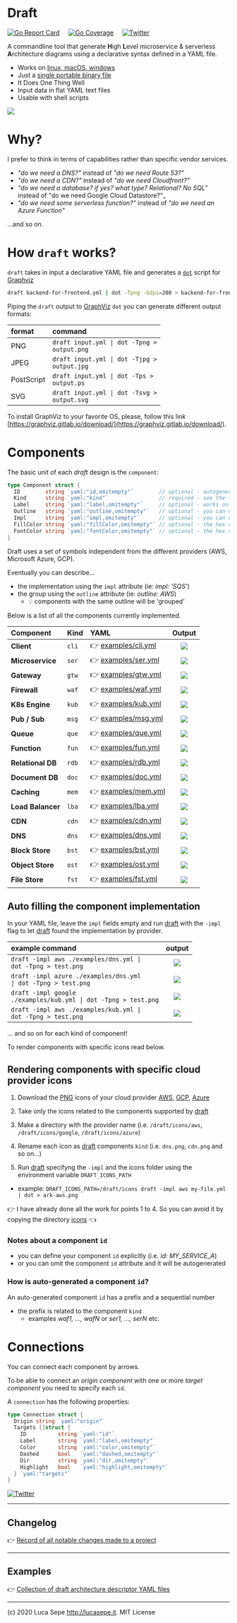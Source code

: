 # Draft

[![Go Report Card](https://goreportcard.com/badge/github.com/lucasepe/draft)](https://goreportcard.com/report/github.com/lucasepe/draft) &nbsp;&nbsp;&nbsp; [![Go Coverage](https://gocover.io/_badge/github.com/lucasepe/draft?nocache=draft)](https://gocover.io/_badge/github.com/lucasepe/draft?nocache=draft) &nbsp;&nbsp;&nbsp; [![Twitter](https://img.shields.io/twitter/url?style=social&url=https%3A%2F%2Fgithub.com%2Flucasepe%2Fdraft)](https://twitter.com/intent/tweet?text=Wow:&url=https%3A%2F%2Fgithub.com%2Flucasepe%2Fdraft)

A commandline tool that generate **H**igh **L**evel microservice & serverless **A**rchitecture diagrams using a declarative syntax defined in a YAML file.

- Works on [linux, macOS, windows](https://github.com/lucasepe/draft/releases/latest)
- Just a [single portable binary file](https://github.com/lucasepe/draft/releases/latest)
- It Does One Thing Well
- Input data in flat YAML text files
- Usable with shell scripts

![](./cli-output.png)


# Why?

I prefer to think in terms of capabilities rather than specific vendor services.

- _"do we need a DNS?"_ instead of _"do we need Route 53?"_
- _"do we need a CDN?"_ instead of _"do we need Cloudfront?"_
- _"do we need a database? if yes? what type? Relational? No SQL"_ instead of "do we need Google Cloud Datastore?"_
- _"do we need some serverless function?"_ instead of _"do we need an Azure Function"_

...and so on.

# How `draft` works?

`draft` takes in input a declarative YAML file and generates a [`dot`](https://en.wikipedia.org/wiki/DOT_(graph_description_language)) script for [Graphviz](https://www.graphviz.org/)

```bash
draft backend-for-frontend.yml | dot -Tpng -Gdpi=200 > backend-for-frontend.png 
```

Piping the `draft` output to [GraphViz](http://www.graphviz.org/doc/info/output.html/) `dot` you can generate different output formats:

| format       | command                                                        |
|:-------------|:---------------------------------------------------------------|
| PNG          | <code>draft input.yml &#124; dot -Tpng > output.png</code>     |
| JPEG         | <code>draft input.yml &#124; dot -Tjpg > output.jpg</code>     |
| PostScript   | <code>draft input.yml &#124; dot -Tps > output.ps</code>       |
| SVG          | <code>draft input.yml &#124; dot -Tsvg > output.svg</code>     |

To install GraphViz to your favorite OS, please, follow this link [https://graphviz.gitlab.io/download/](https://graphviz.gitlab.io/download/).


# Components

The basic unit of each _draft_ design is the `component`:

```go
type Component struct {
  ID        string `yaml:"id,omitempty"`        // optional - autogenerated if omitted (read more for details...)
  Kind      string `yaml:"kind"`                // required - see the table below
  Label     string `yaml:"label,omitempty"`     // optional - works only for: 'queue', 'service', 'storage', 'function', 'database', 'client'  
  Outline   string `yaml:"outline,omitempty"`   // optional - you can use this to groups some components
  Impl      string `yaml:"impl,omitempty"`      // optional - you can use this to specify the implementation
  FillColor string `yaml:"fillColor,omitempty"` // optional - the hex code for the background color 
  FontColor string `yaml:"fontColor,omitempty"` // optional - the hex code for the foreground color
}
```

Draft uses a set of symbols independent from the different providers (AWS, Microsoft Azure, GCP). 

Eventually you can describe...

- the implementation using the `impl` attribute (ie: _impl: 'SQS'_)
- the group using the `outline` attribute (ie: _outline: AWS_)
  - 💡 components with the same outline will be 'grouped'

Below is a list of all the components currently implemented.

| Component          | Kind  | YAML                                        | Output                   | 
|:-------------------|:------|:--------------------------------------------|:------------------------:|
| **Client**         | `cli` | 👉 [examples/cli.yml](./examples/cli.yml)   | ![](./examples/cli.png)  |
| **Microservice**   | `ser` | 👉 [examples/ser.yml](./examples/ser.yml)   | ![](./examples/ser.png)  |  
| **Gateway**        | `gtw` | 👉 [examples/gtw.yml](./examples/gtw.yml)   | ![](./examples/gtw.png)  |
| **Firewall**       | `waf` | 👉 [examples/waf.yml](./examples/waf.yml)   | ![](./examples/waf.png)  | 
| **K8s Engine**     | `kub` | 👉 [examples/kub.yml](./examples/kub.yml)   | ![](./examples/kub.png)  |
| **Pub / Sub**      | `msg` | 👉 [examples/msg.yml](./examples/msg.yml)   | ![](./examples/msg.png)  | 
| **Queue**          | `que` | 👉 [examples/que.yml](./examples/que.yml)   | ![](./examples/que.png)  | 
| **Function**       | `fun` | 👉 [examples/fun.yml](./examples/fun.yml)   | ![](./examples/fun.png)  |
| **Relational DB**  | `rdb` | 👉 [examples/rdb.yml](./examples/rdb.yml)   | ![](./examples/rdb.png)  | 
| **Document DB**    | `doc` | 👉 [examples/doc.yml](./examples/doc.yml)   | ![](./examples/doc.png)  | 
| **Caching**        | `mem` | 👉 [examples/mem.yml](./examples/mem.yml)   | ![](./examples/mem.png)  | 
| **Load Balancer**  | `lba` | 👉 [examples/lba.yml](./examples/lba.yml)   | ![](./examples/lba.png)  |
| **CDN**            | `cdn` | 👉 [examples/cdn.yml](./examples/cdn.yml)   | ![](./examples/cdn.png)  |
| **DNS**            | `dns` | 👉 [examples/dns.yml](./examples/dns.yml)   | ![](./examples/dns.png)  |
| **Block Store**    | `bst` | 👉 [examples/bst.yml](./examples/bst.yml)   | ![](./examples/bst.png)  |
| **Object Store**   | `ost` | 👉 [examples/ost.yml](./examples/ost.yml)   | ![](./examples/ost.png)  |
| **File Store**     | `fst` | 👉 [examples/fst.yml](./examples/fst.yml)   | ![](./examples/fst.png)  |

## Auto filling the component implementation

In your YAML file, leave the `impl` fields empty and run [draft](https://github.com/lucasepe/draft/releases/latest) with the `-impl` flag to let [draft](https://github.com/lucasepe/draft/releases/latest) found the implementation by provider.

| example command                                                               | output                         |
|:------------------------------------------------------------------------------|:------------------------------:|
| <code>draft -impl aws ./examples/dns.yml &#124; dot -Tpng > test.png</code>   | ![](./examples/dns_aws.png)    |
| <code>draft -impl azure ./examples/dns.yml &#124; dot -Tpng > test.png<code>  | ![](./examples/dns_azure.png)  |
| <code>draft -impl google ./examples/kub.yml &#124; dot -Tpng > test.png<code>    | ![](./examples/kub_google.png)    |
| <code>draft -impl aws ./examples/kub.yml &#124; dot -Tpng > test.png<code>    | ![](./examples/kub_aws.png)    |

... and so on for each kind of component!

To render components with specific icons read below.

## Rendering components with specific cloud provider icons

1. Download the <u>PNG</u> icons of your cloud provider [AWS](https://aws.amazon.com/it/architecture/icons/), [GCP](https://cloud.google.com/icons), [Azure](https://www.microsoft.com/en-us/download/details.aspx?id=41937)

2. Take only the icons related to the components supported by [draft](https://github.com/lucasepe/draft/releases/latest)

3. Make a directory with the provider name (i.e. `/draft/icons/aws`, `/draft/icons/google`, `/draft/icons/azure`) 

4. Rename each icon as [draft](https://github.com/lucasepe/draft/releases/latest) components `kind` (i.e. `dns.png`, `cdn.png` and so on...)

5. Run [draft](https://github.com/lucasepe/draft/releases/latest) specifyng the `-impl` and the icons folder using the environment variable `DRAFT_ICONS_PATH`
  - example: `DRAFT_ICONS_PATH=/draft/icons draft -impl aws my-file.yml | dot > ark-aws.png`

👉 I have already done all the work for points 1 to 4. So you can avoid it by copying the directory [icons](./icons) 👈

### Notes about a component `id`

- you can define your component `id` explicitly (i.e. _id: MY_SERVICE_A_)
- or you can omit the component `id` attribute and it will be autogenerated

### How is auto-generated a component `id`?

An auto-generated component `id` has a prefix and a sequential number

- the prefix is related to the component `kind`
  - examples _waf1, ..., wafN_ or _ser1, ..., serN_ etc.

# Connections

You can connect each component by arrows.

To be able to connect an _origin component_ with one or more _target component_ you need to specify each `id`.

A `connection` has the following properties:

```go
type Connection struct {
  Origin string `yaml:"origin"`
  Targets []struct {
    ID          string `yaml:"id"`
    Label       string `yaml:"label,omitempty"`
    Color       string `yaml:"color,omitempty"`
    Dashed      bool   `yaml:"dashed,omitempty"`
    Dir         string `yaml:"dir,omitempty"`
    Highlight   bool   `yaml:"highlight,omitempty"`
  } `yaml:"targets"`
}
```

[![Twitter](https://img.shields.io/twitter/url?style=social&url=https%3A%2F%2Fgithub.com%2Flucasepe%2Fdraft)](https://twitter.com/intent/tweet?text=Wow:&url=https%3A%2F%2Fgithub.com%2Flucasepe%2Fdraft)

---

## Changelog

👉 [Record of all notable changes made to a project](./CHANGELOG.md)

---

## Examples

👉 [Collection of draft architecture descriptor YAML files](./examples/README.md)

---

(c) 2020 Luca Sepe http://lucasepe.it. MIT License 
